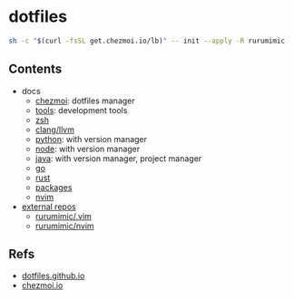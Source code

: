 # dotfiles

```bash
sh -c "$(curl -fsSL get.chezmoi.io/lb)" -- init --apply -R rurumimic
```

## Contents

- docs
  - [chezmoi](docs/chezmoi.md): dotfiles manager
  - [tools](docs/tools.md): development tools
  - [zsh](docs/zsh.md)
  - [clang/llvm](docs/clang.md)
  - [python](docs/python.md): with version manager
  - [node](docs/node.md): with version manager
  - [java](docs/java.md): with version manager, project manager
  - [go](docs/go.md)
  - [rust](docs/rust.md)
  - [packages](docs/packages.md)
  - [nvim](docs/nvim.md)
- [external repos](docs/external.md)
  - [rurumimic/.vim](https://github.com/rurumimic/.vim)
  - [rurumimic/nvim](https://github.com/rurumimic/nvim)

## Refs

- [dotfiles.github.io](https://dotfiles.github.io/)
- [chezmoi.io](https://www.chezmoi.io/)


